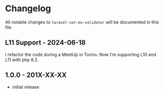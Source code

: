 # Changelog

All notable changes to `laravel-vat-eu-validator` will be documented in this file

## L11 Support - 2024-06-18

I refactor the code during a MeetUp in Torino. Now I'm supporting L10 and L11 with php 8.2.

## 1.0.0 - 201X-XX-XX

- initial release
